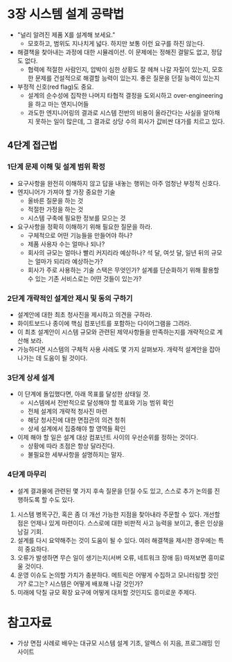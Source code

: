 # 3장 시스템 설계 공략법

- "널리 알려진 제품 X를 설계해 보세요."
  - 모호하고, 범위도 지나치게 넓다. 하지만 보통 이런 요구를 하진 않는다.
- 해결책을 찾아내는 과정에 대한 시뮬레이션. 이 문제에는 정해진 결말도 없고, 정답도 없다.
  - 협력에 적절한 사람인지, 압박이 심한 상황도 잘 헤쳐 나갈 자질이 있는지, 모호한 문제를 건설적으로 해결할 능력이 있는지. 좋은 질문을 던질 능력이 있는지
- 부정적 신호(red flag)도 중요.
  - 설계의 순수성에 집착한 나머지 타협적 결정을 도외시하고 over-engineering을 하고 마는 엔지니어들
  - 과도한 엔지니어링의 결과로 시스템 전반의 비용이 올라간다는 사실을 알아채지 못하는 일이 많은데, 그 결과로 상당 수의 회사가 값비싼 대가를 치르고 있다.

## 4단계 접근법

### 1단계 문제 이해 및 설계 범위 확정

- 요구사항을 완전히 이해하지 않고 답을 내놓는 행위는 아주 엄청난 부정적 신호다.
- 엔지니어가 가져야 할 가장 중요한 기술
  - 올바른 질문을 하는 것
  - 적절한 가정을 하는 것
  - 시스템 구축에 필요한 정보를 모으는 것
- 요구사항을 정확히 이해하기 위해 필요한 질문을 하라.
  - 구체적으로 어떤 기능들을 만들어야 하나?
  - 제품 사용자 수는 얼마나 되나?
  - 회사의 규모는 얼마나 빨리 커지리라 예상하나? 석 달, 여섯 달, 일년 뒤의 규모는 얼마가 되리라 예상하는가?
  - 회사가 주로 사용하는 기술 스택은 무엇인가? 설계를 단순화하기 위해 활용할 수 있는 기존 서비스로는 어떤 것들이 있는가?

### 2단계 개략적인 설계안 제시 및 동의 구하기

- 설계안에 대한 최초 청사진을 제시하고 의견을 구하라.
- 화이트보드나 종이에 핵심 컴포넌트를 포함하는 다이어그램을 그려라.
- 이 최초 설계안이 시스템 규모와 관련된 제약사항들을 만족하는지를 개략적으로 계산해 보라.
- 가능하다면 시스템의 구체적 사용 사례도 몇 가지 살펴보자. 개략적 설계안을 잡아 나가는 데 도움이 될 것이다.

### 3단계 상세 설계

- 이 단계에 돌입했다면, 아래 목표를 달성한 상태일 것.
  - 시스템에서 전반적으로 달성해야 할 목표와 기능 범위 확인
  - 전체 설계의 개략적 청사진 마련
  - 해당 청사진에 대한 면접관의 의견 청취
  - 상세 설계에서 집중해야 할 영역들 확인
- 이제 해야 할 일은 설계 대상 컴포넌트 사이의 우선순위를 정하는 것이다.
  - 상황에 따라 초점은 항상 달라진다.
  - 불필요한 세부사항을 설명하지는 말자.

### 4단계 마무리

- 설계 결과물에 관련된 몇 가지 후속 질문을 던질 수도 있고, 스스로 추가 논의를 진행하도록 할 수도 있다.
1. 시스템 병목구간, 혹은 좀 더 개선 가능한 지점을 찾아내라 주문할 수 있다. 개선할 점은 언제나 있게 마련이다. 스스로에 대한 비판적 사고 능력을 보이고, 좋은 인상을 남길 기회.
2. 설계를 다시 요약해주는 것이 도움이 될 수 있다. 여러 해결책을 제시한 경우에는 특히 중요하다.
3. 오류가 발생하면 무슨 일이 생기는지(서버 오류, 네트워크 장애 등) 따져보면 흥미로울 것이다.
4. 운영 이슈도 논의할 가치가 충분하다. 메트릭은 어떻게 수집하고 모니터링할 것인가? 로그는? 시스템은 어떻게 배포해 나갈 것인가?
5. 미래에 닥칠 규모 확장 요구에 어떻게 대처할 것인지도 흥미로운 주제다.


# 참고자료

- 가상 면접 사례로 배우는 대규모 시스템 설계 기초, 알렉스 쉬 지음, 프로그래밍 인사이트
